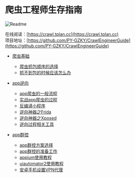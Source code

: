 # 爬虫工程师生存指南

![Readme](https://github-readme-stats.vercel.app/api/pin/?username=PY-GZKY&repo=CrawlEngineerGuide)

在线阅读：[https://crawl.tplan.cc](https://crawl.tplan.cc)   
项目地址：[https://github.com/PY-GZKY/CrawlEngineerGuide](https://github.com/PY-GZKY/CrawlEngineerGuide)

* [爬虫基础](爬虫抓包顺序的选择.md)
    * [爬虫抓包顺序的选择](爬虫抓包顺序的选择.md)
    * [抓不到包的时候应该怎么办](抓不到包的时候应该怎么办.md)

* [app逆向](app爬虫的一般流程.md)
    * [app爬虫的一般流程](app爬虫的一般流程.md)
    * [实战app爬虫的过程](实战app爬虫的过程.md)
    * [反编译小程序](反编译小程序.md)
    * [逆向神器之Frida](逆向神器之Frida.md)
    * [逆向神器之Xposed](逆向神器之Xposed.md)
    * [逆向过程相关工具](逆向过程相关工具.md)

* [app群控](app群控方案选择.md)
    * [app群控方案选择](app群控方案选择.md)
    * [app群控的准备工作](app群控的准备工作.md)
    * [appium使用教程](appium使用教程.md)
    * [uiautomator2使用教程](uiautomator2使用教程.md)
    * [安卓手机设置VPN代理](安卓手机设置VPN代理.md)
    
 